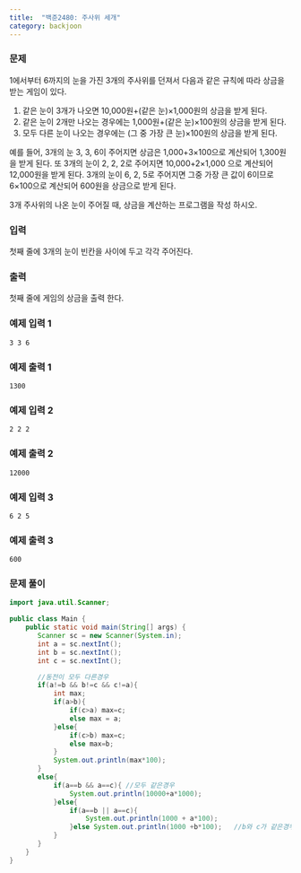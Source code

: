 ```yaml
---
title:  "백준2480: 주사위 세개"
category: backjoon
---
```




### 문제

1에서부터 6까지의 눈을 가진 3개의 주사위를 던져서 다음과 같은 규칙에 따라 상금을 받는 게임이 있다. 

1. 같은 눈이 3개가 나오면 10,000원+(같은 눈)×1,000원의 상금을 받게 된다. 
2. 같은 눈이 2개만 나오는 경우에는 1,000원+(같은 눈)×100원의 상금을 받게 된다. 
3. 모두 다른 눈이 나오는 경우에는 (그 중 가장 큰 눈)×100원의 상금을 받게 된다.  

예를 들어, 3개의 눈 3, 3, 6이 주어지면 상금은 1,000+3×100으로 계산되어 1,300원을 받게 된다. 또 3개의 눈이 2, 2, 2로 주어지면 10,000+2×1,000 으로 계산되어 12,000원을 받게 된다. 3개의 눈이 6, 2, 5로 주어지면 그중 가장 큰 값이 6이므로 6×100으로 계산되어 600원을 상금으로 받게 된다.

3개 주사위의 나온 눈이 주어질 때, 상금을 계산하는 프로그램을 작성 하시오.

### 입력

첫째 줄에 3개의 눈이 빈칸을 사이에 두고 각각 주어진다. 

### 출력

첫째 줄에 게임의 상금을 출력 한다.

### 예제 입력 1

```
3 3 6
```

### 예제 출력 1

```
1300
```

### 예제 입력 2

```
2 2 2
```

### 예제 출력 2

```
12000
```

### 예제 입력 3

```
6 2 5
```

### 예제 출력 3

```
600
```



### 문제 풀이

```java
import java.util.Scanner;

public class Main {
    public static void main(String[] args) {
       Scanner sc = new Scanner(System.in);
       int a = sc.nextInt();
       int b = sc.nextInt();
       int c = sc.nextInt();

       //동전이 모두 다른경우
       if(a!=b && b!=c && c!=a){
           int max;
           if(a>b){
               if(c>a) max=c;
               else max = a;
           }else{
               if(c>b) max=c;
               else max=b;
           }
           System.out.println(max*100);
       }
       else{
           if(a==b && a==c){ //모두 같은경우
               System.out.println(10000+a*1000);
           }else{
               if(a==b || a==c){
                   System.out.println(1000 + a*100);
               }else System.out.println(1000 +b*100);   //b와 c가 같은경우
           }
       }
    }
}
```


